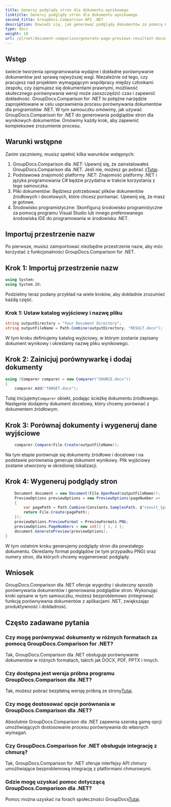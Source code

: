 ```yaml
---
title: Generuj podglądy stron dla dokumentu wynikowego
linktitle: Generuj podglądy stron dla dokumentu wynikowego
second_title: GroupDocs.Comparison API .NET
description: Dowiedz się, jak generować podglądy dokumentów za pomocą GroupDocs.Comparison dla .NET. Porównuj dokumenty sprawnie i dokładnie.
type: docs
weight: 10
url: /pl/net/document-comparison/generate-page-previews-resultant-document/
---
```

## Wstęp
świecie tworzenia oprogramowania wydajne i dokładne porównywanie dokumentów jest sprawą najwyższej wagi. Niezależnie od tego, czy pracujesz nad projektem wymagającym współpracy między członkami zespołu, czy zajmujesz się dokumentami prawnymi, możliwość skutecznego porównywania wersji może zaoszczędzić czas i zapewnić dokładność. GroupDocs.Comparison for .NET to potężne narzędzie zaprojektowane w celu usprawnienia procesu porównywania dokumentów dla programistów .NET. W tym samouczku omówimy, jak używać GroupDocs.Comparison for .NET do generowania podglądów stron dla wynikowych dokumentów. Omówimy każdy krok, aby zapewnić kompleksowe zrozumienie procesu.
## Warunki wstępne
Zanim zaczniemy, musisz spełnić kilka warunków wstępnych:
1.  GroupDocs.Comparison dla .NET: Upewnij się, że zainstalowałeś GroupDocs.Comparison dla .NET. Jeśli nie, możesz go pobrać z[Tutaj](https://releases.groupdocs.com/comparison/net/).
2. Podstawowa znajomość platformy .NET: Znajomość platformy .NET i języka programowania C# będzie przydatna w trakcie korzystania z tego samouczka.
3. Pliki dokumentów: Będziesz potrzebować plików dokumentów źródłowych i docelowych, które chcesz porównać. Upewnij się, że masz je gotowe.
4. Środowisko programistyczne: Skonfiguruj środowisko programistyczne za pomocą programu Visual Studio lub innego preferowanego środowiska IDE do programowania w środowisku .NET.

## Importuj przestrzenie nazw
Po pierwsze, musisz zaimportować niezbędne przestrzenie nazw, aby móc korzystać z funkcjonalności GroupDocs.Comparison for .NET.
## Krok 1: Importuj przestrzenie nazw
```csharp
using System;
using System.IO;
```
Podzielmy teraz podany przykład na wiele kroków, aby dokładnie zrozumieć każdą część.
### Krok 1: Ustaw katalog wyjściowy i nazwę pliku
```csharp
string outputDirectory = "Your Document Directory";
string outputFileName = Path.Combine(outputDirectory, "RESULT.docx");
```
W tym kroku definiujemy katalog wyjściowy, w którym zostanie zapisany dokument wynikowy i określamy nazwę pliku wynikowego.
## Krok 2: Zainicjuj porównywarkę i dodaj dokumenty
```csharp
using (Comparer comparer = new Comparer("SOURCE.docx"))
{
    comparer.Add("TARGET.docx");
```
 Tutaj inicjujemy`Comparer` obiekt, podając ścieżkę dokumentu źródłowego. Następnie dodajemy dokument docelowy, który chcemy porównać z dokumentem źródłowym.
## Krok 3: Porównaj dokumenty i wygeneruj dane wyjściowe
```csharp
    comparer.Compare(File.Create(outputFileName));
```
Na tym etapie porównuje się dokumenty źródłowe i docelowe i na podstawie porównania generuje dokument wynikowy. Plik wyjściowy zostanie utworzony w określonej lokalizacji.
## Krok 4: Wygeneruj podglądy stron
```csharp
    Document document = new Document(File.OpenRead(outputFileName));
    PreviewOptions previewOptions = new PreviewOptions(pageNumber =>
    {
        var pagePath = Path.Combine(Constants.SamplesPath, $"result_{pageNumber}.png");
        return File.Create(pagePath);
    });
    previewOptions.PreviewFormat = PreviewFormats.PNG;
    previewOptions.PageNumbers = new int[] { 1, 2 };
    document.GeneratePreview(previewOptions);
}
```
W tym ostatnim kroku generujemy podglądy stron dla powstałego dokumentu. Określamy format podglądów (w tym przypadku PNG) oraz numery stron, dla których chcemy wygenerować podglądy.

## Wniosek
GroupDocs.Comparison dla .NET oferuje wygodny i skuteczny sposób porównywania dokumentów i generowania podglądów stron. Wykonując kroki opisane w tym samouczku, możesz bezproblemowo zintegrować funkcję porównywania dokumentów z aplikacjami .NET, zwiększając produktywność i dokładność.
## Często zadawane pytania
### Czy mogę porównywać dokumenty w różnych formatach za pomocą GroupDocs.Comparison for .NET?
Tak, GroupDocs.Comparison dla .NET obsługuje porównywanie dokumentów w różnych formatach, takich jak DOCX, PDF, PPTX i innych.
### Czy dostępna jest wersja próbna programu GroupDocs.Comparison dla .NET?
 Tak, możesz pobrać bezpłatną wersję próbną ze strony[Tutaj](https://releases.groupdocs.com/).
### Czy mogę dostosować opcje porównania w GroupDocs.Comparison dla .NET?
Absolutnie GroupDocs.Comparison dla .NET zapewnia szeroką gamę opcji umożliwiających dostosowanie procesu porównywania do własnych wymagań.
### Czy GroupDocs.Comparison for .NET obsługuje integrację z chmurą?
Tak, GroupDocs.Comparison for .NET oferuje interfejsy API chmury umożliwiające bezproblemową integrację z platformami chmurowymi.
### Gdzie mogę uzyskać pomoc dotyczącą GroupDocs.Comparison dla .NET?
 Pomoc można uzyskać na forach społeczności GroupDocs[Tutaj](https://forum.groupdocs.com/c/comparison/12).